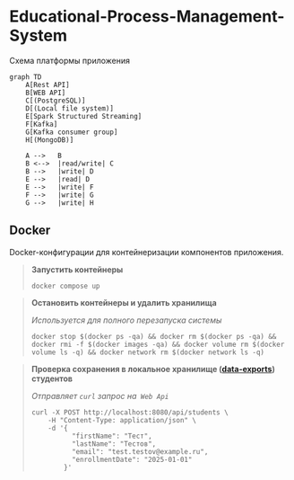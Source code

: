 # Educational-Process-Management-System

Схема платформы приложения
```mermaid
graph TD
    A[Rest API]
    B[WEB API]
    C[(PostgreSQL)]
    D[(Local file system)]
    E[Spark Structured Streaming]
    F[Kafka]
    G[Kafka consumer group]
    H[(MongoDB)]

    A -->   B
    B <-->  |read/write| C
    B -->   |write| D
    E -->   |read| D
    E -->   |write| F
    F -->   |write| G
    G -->   |write| H
```

## Docker

Docker-конфигурации для контейнеризации компонентов приложения.

> **Запустить контейнеры**
> ```shell
> docker compose up
> ```

> **Остановить контейнеры и удалить хранилища**
>
> *Используется для полного перезапуска системы*
> ```shell
> docker stop $(docker ps -qa) && docker rm $(docker ps -qa) && docker rmi -f $(docker images -qa) && docker volume rm $(docker volume ls -q) && docker network rm $(docker network ls -q)
> ```

> **Проверка сохранения в локальное хранилище
> ([data-exports](./data_exports)) студентов**
>
> *Отправляет `curl` запрос на` Web Api`*
> ```shell
> curl -X POST http://localhost:8080/api/students \
>     -H "Content-Type: application/json" \
>     -d '{
>           "firstName": "Тест",
>           "lastName": "Тестов",
>           "email": "test.testov@example.ru",
>           "enrollmentDate": "2025-01-01"
>         }'
> ```